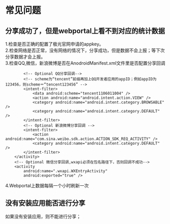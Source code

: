 # 常见问题


## 分享成功了，但是webportal上看不到对应的统计数据
1.检查是否正确的配置了极光官网申请的appkey。<br>
2.检查网络是否正常，没有网络的情况下，分享成功，但是数据不会上报；等下次分享数据才会上报。<br>
3.检查QQ,微信，新浪微博是否在AnodroidManifest.xml文件里是否配置分享回调

            <!-- Optional QQ分享回调-->
            <!-- scheme为“tencent”前缀再加上QQ开发者应用的appID；例如appID为123456，则scheme＝“tencent123456” -->
            <intent-filter>
                <data android:scheme="tencent1106011004" />
                <action android:name="android.intent.action.VIEW" />
                <category android:name="android.intent.category.BROWSABLE" />
                <category android:name="android.intent.category.DEFAULT" />
            </intent-filter>
            <!-- Optional 新浪微博分享回调 -->
            <intent-filter>
                <action android:name="com.sina.weibo.sdk.action.ACTION_SDK_REQ_ACTIVITY" />
                <category android:name="android.intent.category.DEFAULT" />
            </intent-filter>
        </activity>
        <!-- Optional 微信分享回调,wxapi必须在包名路径下，否则回调不成功-->
        <activity
            android:name=".wxapi.WXEntryActivity"
            android:exported="true" />
            
4.Webportal上数据每隔一个小时刷新一次<br>


## 没有安装应用能否进行分享
如果没有安装应用，则不能进行分享；